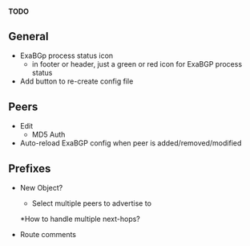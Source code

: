 #### TODO

## General
* ExaBGp process status icon
	* in footer or header, just a green or red icon for ExaBGP process status
* Add button to re-create config file

## Peers
* Edit
	* MD5 Auth
* Auto-reload ExaBGP config when peer is added/removed/modified

## Prefixes
* New Object?
	* Select multiple peers to advertise to

	*How to handle multiple next-hops? 
* Route comments
